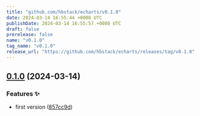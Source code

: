```yaml
---
title: "github.com/hbstack/echarts/v0.1.0"
date: 2024-03-14 16:55:44 +0000 UTC
publishDate: 2024-03-14 16:55:57 +0000 UTC
draft: false
prerelease: false
name: "v0.1.0"
tag_name: "v0.1.0"
release_url: "https://github.com/hbstack/echarts/releases/tag/v0.1.0"
---
```


## [0.1.0](https://github.com/hbstack/echarts/compare/v0.0.1...v0.1.0) (2024-03-14)


### Features ✨

* first version ([857cc9d](https://github.com/hbstack/echarts/commit/857cc9d3d0825567f41daf591af9a3b23bbd5e17))

